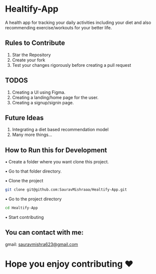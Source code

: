 # Healtify-App
A health app for tracking your daily activities including your diet and also recommending exercise/workouts for your better life.


## Rules to Contribute
1. Star the Repository
2. Create your fork
3. Test your changes rigorously before creating a pull request

## TODOS
1. Creating a UI using Figma.
2. Creating a landing/home page for the user.
3. Creating a signup/signin page.

## Future Ideas
1. Integrating a diet based recommendation model
2. Many more things...

## How to Run this for Development
• Create a folder where you want clone this project.

• Go to that folder directory.

• Clone the project

```bash
git clone git@github.com:SauravMishraaa/Healtify-App.git
```
• Go to the project directory

```bash
cd Healtify-App
```
• Start contributing 

## You can contact with me:

gmail: sauravmishra623@gmail.com

# Hope you enjoy contributing ❤️
